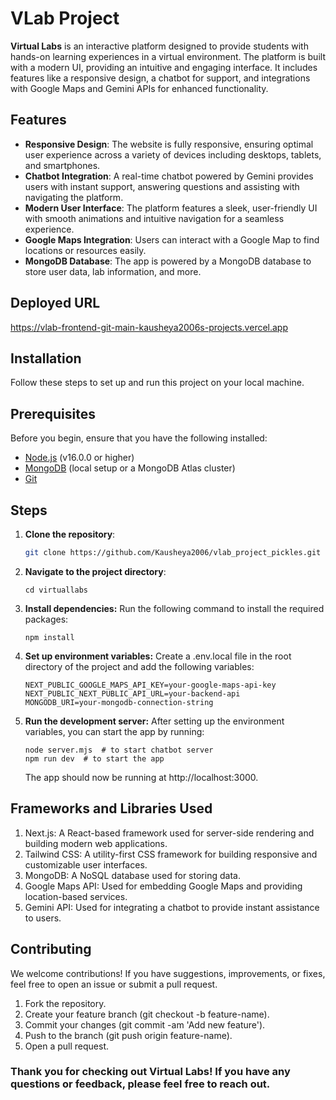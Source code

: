 # VLab Project

**Virtual Labs** is an interactive platform designed to provide students with hands-on learning experiences in a virtual environment. The platform is built with a modern UI, providing an intuitive and engaging interface. It includes features like a responsive design, a chatbot for support, and integrations with Google Maps and Gemini APIs for enhanced functionality.

## Features

- **Responsive Design**: The website is fully responsive, ensuring optimal user experience across a variety of devices including desktops, tablets, and smartphones.
- **Chatbot Integration**: A real-time chatbot powered by Gemini provides users with instant support, answering questions and assisting with navigating the platform.
- **Modern User Interface**: The platform features a sleek, user-friendly UI with smooth animations and intuitive navigation for a seamless experience.
- **Google Maps Integration**: Users can interact with a Google Map to find locations or resources easily.
- **MongoDB Database**: The app is powered by a MongoDB database to store user data, lab information, and more.

## Deployed URL 
https://vlab-frontend-git-main-kausheya2006s-projects.vercel.app

## Installation

Follow these steps to set up and run this project on your local machine.

## Prerequisites

Before you begin, ensure that you have the following installed:

- [Node.js](https://nodejs.org/) (v16.0.0 or higher)
- [MongoDB](https://www.mongodb.com/try/download/community) (local setup or a MongoDB Atlas cluster)
- [Git](https://git-scm.com/)

## Steps

1. **Clone the repository**:

   ```bash
   git clone https://github.com/Kausheya2006/vlab_project_pickles.git
   ```
2. **Navigate to the project directory**:
   ```
   cd virtuallabs
   ```

3. **Install dependencies:**
   Run the following command to install the required packages:
   ```
   npm install
   ```
4. **Set up environment variables:**
   Create a .env.local file in the root directory of the project and add the following variables:
   ```
   NEXT_PUBLIC_GOOGLE_MAPS_API_KEY=your-google-maps-api-key
   NEXT_PUBLIC_NEXT_PUBLIC_API_URL=your-backend-api
   MONGODB_URI=your-mongodb-connection-string
   ```
   
5. **Run the development server:**
   After setting up the environment variables, you can start the app by running:
   ```
   node server.mjs  # to start chatbot server
   npm run dev  # to start the app
   ```
   The app should now be running at http://localhost:3000.
   
## Frameworks and Libraries Used

1. Next.js: A React-based framework used for server-side rendering and building modern web applications.
2. Tailwind CSS: A utility-first CSS framework for building responsive and customizable user interfaces.
3. MongoDB: A NoSQL database used for storing data.
4. Google Maps API: Used for embedding Google Maps and providing location-based services.
5. Gemini API: Used for integrating a chatbot to provide instant assistance to users.
   
## Contributing

We welcome contributions! If you have suggestions, improvements, or fixes, feel free to open an issue or submit a pull request.

1. Fork the repository.
2. Create your feature branch (git checkout -b feature-name).
3. Commit your changes (git commit -am 'Add new feature').
4. Push to the branch (git push origin feature-name).
5. Open a pull request.
   
### Thank you for checking out Virtual Labs! If you have any questions or feedback, please feel free to reach out.
